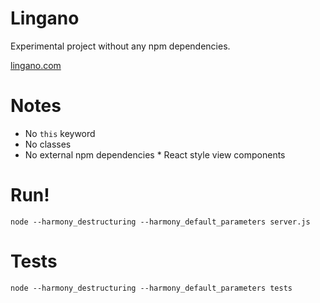 # Lingano

Experimental project without any npm dependencies.

[lingano.com](http://www.lingano.com)


# Notes

* No `this` keyword
* No classes
* No external npm dependencies
* React style view components


# Run!

```
node --harmony_destructuring --harmony_default_parameters server.js
```

# Tests
```
node --harmony_destructuring --harmony_default_parameters tests
```
